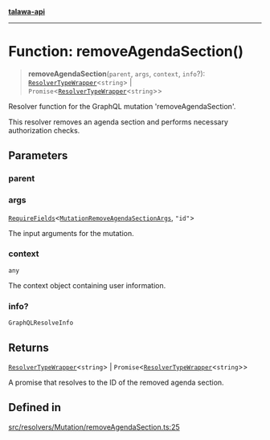 [**talawa-api**](../../../../README.md)

***

# Function: removeAgendaSection()

> **removeAgendaSection**(`parent`, `args`, `context`, `info`?): [`ResolverTypeWrapper`](../../../../types/generatedGraphQLTypes/type-aliases/ResolverTypeWrapper.md)\<`string`\> \| `Promise`\<[`ResolverTypeWrapper`](../../../../types/generatedGraphQLTypes/type-aliases/ResolverTypeWrapper.md)\<`string`\>\>

Resolver function for the GraphQL mutation 'removeAgendaSection'.

This resolver removes an agenda section and performs necessary authorization checks.

## Parameters

### parent

### args

[`RequireFields`](../../../../types/generatedGraphQLTypes/type-aliases/RequireFields.md)\<[`MutationRemoveAgendaSectionArgs`](../../../../types/generatedGraphQLTypes/type-aliases/MutationRemoveAgendaSectionArgs.md), `"id"`\>

The input arguments for the mutation.

### context

`any`

The context object containing user information.

### info?

`GraphQLResolveInfo`

## Returns

[`ResolverTypeWrapper`](../../../../types/generatedGraphQLTypes/type-aliases/ResolverTypeWrapper.md)\<`string`\> \| `Promise`\<[`ResolverTypeWrapper`](../../../../types/generatedGraphQLTypes/type-aliases/ResolverTypeWrapper.md)\<`string`\>\>

A promise that resolves to the ID of the removed agenda section.

## Defined in

[src/resolvers/Mutation/removeAgendaSection.ts:25](https://github.com/Suyash878/talawa-api/blob/f376d03c37e9acd046e7cc983947432c95f74442/src/resolvers/Mutation/removeAgendaSection.ts#L25)
